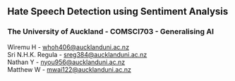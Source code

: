 ## Hate Speech Detection using Sentiment Analysis
### The University of Auckland - COMSCI703 - Generalising AI

Wiremu H - whoh406@aucklanduni.ac.nz <br>
Sri N.H.K. Regula - sreg384@aucklanduni.ac.nz <br>
Nathan Y - nyou956@aucklanduni.ac.nz  <br>
Matthew W - mwai122@aucklanduni.ac.nz <br>
